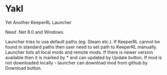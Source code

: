 # Yakl

Yet Another KeeperRL Launcher

Need .Net 8.0 and Windows.

Launcher tries to use default paths (eg. Steam etc.). If KeeperRL cannot be found in standard paths then user need to set path to KeeperRL manually. 
Launcher lists all local mods and remote mods. If there is newer version available then it is marked by * and can updated by Update button. If mod is not downloaded locally - launcher can download mod from github by Download button. 


